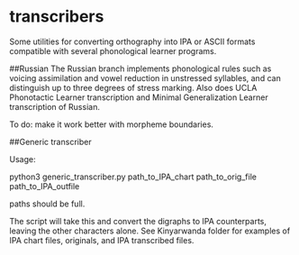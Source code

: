 # transcribers
Some utilities for converting orthography into IPA or ASCII formats compatible with several phonological learner programs. 


##Russian
The Russian branch implements phonological rules such as voicing assimilation and vowel reduction in unstressed syllables, and can distinguish up to three degrees of stress marking. Also does UCLA Phonotactic Learner transcription and Minimal Generalization Learner transcription of Russian.

To do: make it work better with morpheme boundaries.

##Generic transcriber

Usage:

python3 generic_transcriber.py path_to_IPA_chart path_to_orig_file path_to_IPA_outfile

paths should be full. 

The script will take this and convert the digraphs to IPA counterparts, leaving the other characters alone. See Kinyarwanda folder for examples of IPA chart files, originals, and IPA transcribed files.
